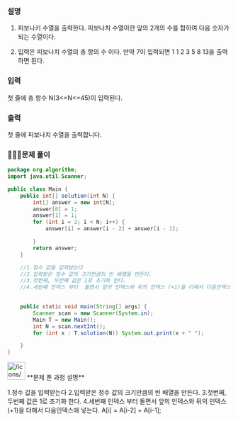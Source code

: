 ### 설명

1) 피보나키 수열을 출력한다. 피보나치 수열이란 앞의 2개의 수를 합하여 다음 숫자가 되는 수열이다.

2) 입력은 피보나치 수열의 총 항의 수 이다. 만약 7이 입력되면 1 1 2 3 5 8 13을 출력하면 된다.

### 입력

첫 줄에 총 항수 N(3<=N<=45)이 입력된다.

### 출력

첫 줄에 피보나치 수열을 출력합니다.
### 👩🏻‍💻문제 풀이

```java
package org.algorithm;
import java.util.Scanner;

public class Main {
    public int[] solution(int N) {
        int[] answer = new int[N];
        answer[0] = 1;
        answer[1] = 1;
        for (int i = 2; i < N; i++) {
            answer[i] = answer[i - 2] + answer[i - 1];

        }
        return answer;
    }

    //1.정수 값을 입력받는다
    //2.입력받은 정수 값의 크기만큼의 빈 배열을 만든다.
    //3.첫번째, 두번째 값은 1로 초기화 한다.
    //4.세번째 인덱스 부터  돌면서 앞의 인덱스와 뒤의 인덱스 (+1)을 더해서 다음인덱스에 넣는다. A[i] = A[i-2] + A[i-1];
    

    public static void main(String[] args) {
        Scanner scan = new Scanner(System.in);
        Main T = new Main();
        int N = scan.nextInt();
        for (int x : T.solution(N)) System.out.print(x + " ");

    }
}
```

<aside>
<img src="/icons/code_blue.svg" alt="/icons/code_blue.svg" width="40px" /> **문제 푼 과정 설명**

1.정수 값을 입력받는다
2.입력받은 정수 값의 크기만큼의 빈 배열을 만든다.
3.첫번째, 두번째 값은 1로 초기화 한다.
4.세번째 인덱스 부터  돌면서 앞의 인덱스와 뒤의 인덱스 (+1)을 더해서 다음인덱스에 넣는다. A[i] = A[i-2] + A[i-1];

</aside>
